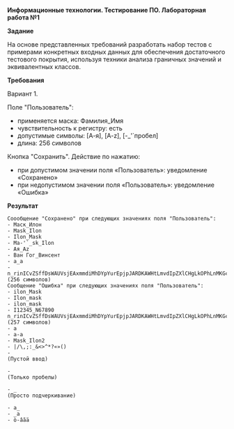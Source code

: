 **Информационные технологии. Тестирование ПО. Лабораторная работа №1**

**Задание**

На основе представленных требований разработать набор тестов с примерами конкретных входных данных для обеспечения достаточного тестового покрытия, используя техники анализа граничных значений и эквивалентных классов.

**Требования**

Вариант 1. 

Поле "Пользователь":	
- применяется маска: Фамилия_Имя
- чувствительность к регистру: есть
- допустимые символы: [А-я], [A-z], [-_'`пробел]
- длина: 256 символов

Кнопка "Сохранить". Действие по нажатию: 
- при допустимом значении поля «Пользователь»: уведомление «Сохранено»
- при недопустимом значении поля «Пользователь»: уведомление «Ошибка»

**Результат**

	Соообщение "Сохранено" при следующих значениях поля "Пользователь":
	- Маск_Илон
	- Mask_Ilon
	- Ilon_Mask
	- Ma-'`_sk_Ilon
	- Ая_Az
	- Ван Гог_Винсент
	- a_a
	- n_rinICvZSffDsWAUVsjEAxmmdiMhDYpYurEpjpJARDKAWHtLmvdIpZXlCHgLkOPhLnMKGcMnkQOAFyIROqjIRNBYdezmhqCAfeiZBRWyKawXSWTCMOtquvdmAAaopiuMfmUpUeztKqURjRJmtyvqPlsMQsLEaFeBtzyfikJPfsbJKfAftgvmDbUoOSJnzQMkrjykpYFGLnadNnbUQzSdJiJNaSwzTKFYvzVldiiTRhVxtTskxeRJmgNoPBagUsG 
	(256 символов)
	Сообщение "Ошибка" при следующих значениях поля "Пользователь":
	- ilon_Mask
	- Ilon_mask
	- ilon_mask
	- I12345_N67890
	n_rinICvZSffDsWAUVsjEAxmmdiMhDYpYurEpjpJARDKAWHtLmvdIpZXlCHgLkOPhLnMKGcMnkQOAFyIROqjIRNBYdezmhqCAfeiZBRWyKawXSWTCMOtquvdmAAaopiuMfmUpUeztKqURjRJmtyvqPlsMQsLEaFeBtzyfikJPfsbJKfAftgvmDbUoOSJnzQMkrjykpYFGLnadNnbUQzSdJiJNaSwzTKFYvzVldiiTRhVxtTskxeRJmgNoPBagUsG7
	(257 символов)
	- a
	- a-a
	- Mask_Ilon2
	- |/\,;:_&<>^*?«»()
	- 
	(Пустой ввод)
	
	-      
	(Только пробелы)
	
	- _
	(Просто подчеркивание)
	
	- a_
	- _a
	- ò-âãä
	
